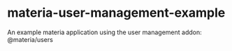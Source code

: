 # materia-user-management-example
An example materia application using the user management addon: @materia/users
